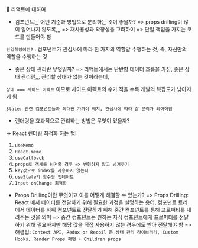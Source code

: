 🖤 리액트에 대하여

- 컴포넌트는 어떤 기준과 방법으로 분리하는 것이 좋을까?
  => props drilling이 많이 일어나지 않도록,,,
  => 재사용성과 확장성을 고려하여
  => 단일 책임을 가지는 코드를 만들어야 함

`단일책임이란?` : 컴포넌트가 관심사에 따라 한 가지의 역할말 수행하는 것,
즉, 자신만의 역할을 수행하는 것

- 좋은 상태 관리란 무엇일까?
  => 리액트에서는 단반향 데이터 흐름을 가짐, 좋은 상태 관리란,,, 관리할 상태가 없는 것이라는데,

`상태 === 사이드 이펙트` 이므로 사이드 이펙트의 수가 적을 수록 개발의 복잡도가 낮아지게 됨.

`State: 관련 컴포넌트들과 최대한 가까이 배치, 관심사에 따라 잘 분리가 되어야함`

- 렌더링을 효과적으로 관리하는 방법은 무엇이 있을까?

-> React 렌더링 최적화 하는 법!

1. `useMemo`
2. `React.memo`
3. `useCallback`
4. `props로 객체를 넘겨줄 경우 => 변형하지 않고 넘겨주기`
5. `key값으로 index를 사용하지 않는다`
6. `useState의 함수형 업데이트`
7. `Input onChange 최적화`

- Props Drilling이란 무엇이고 이를 어떻게 해결할 수 있는가?
  => Props Drilling: React 에서 데이터를 전달하기 위해 필요한 과정을 설명하는 용어, 컴포넌트 트리에서 데이터를 하위 컴포넌트로 전달하기 위해 중간 컴포넌트를 통해 프로퍼티를 내려주는 것을 의미
  => 중간 컴포넌트는 원하는 자식 컴포넌트에게 프로퍼티를 전달하기 위해 필요하지만 해당 값을 직접 사용하지 않는 경우에도 받아 전달해야 함
  => 해결법: `Context API, Redux or Recoil 등 상태 관리 라이브러리, Custom Hooks, Render Props 패턴 + Children props`
